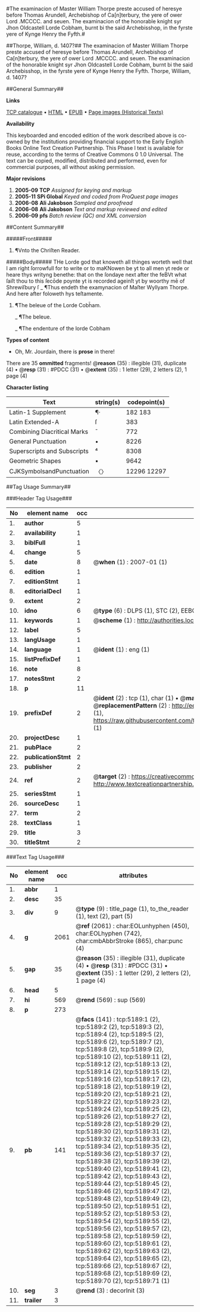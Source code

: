 #The examinacion of Master William Thorpe preste accused of heresye before Thomas Arundell, Archebishop of Ca[n]terbury, the yere of ower Lord .MCCCC. and seuen. The examinacion of the honorable knight syr Jhon Oldcastell Lorde Cobham, burnt bi the said Archebisshop, in the fyrste yere of Kynge Henry the Fyfth.#

##Thorpe, William, d. 1407?##
The examinacion of Master William Thorpe preste accused of heresye before Thomas Arundell, Archebishop of Ca[n]terbury, the yere of ower Lord .MCCCC. and seuen. The examinacion of the honorable knight syr Jhon Oldcastell Lorde Cobham, burnt bi the said Archebisshop, in the fyrste yere of Kynge Henry the Fyfth.
Thorpe, William, d. 1407?

##General Summary##

**Links**

[TCP catalogue](http://www.ota.ox.ac.uk/tcp/)  • 
[HTML](http://tei.it.ox.ac.uk/tcp/Texts-HTML/free/A13/A13748.html)  • 
[EPUB](http://tei.it.ox.ac.uk/tcp/Texts-EPUB/free/A13/A13748.epub) • 
[Page images (Historical Texts)](https://data.historicaltexts.jisc.ac.uk/view?pubId=eebo-99840662e&pageId=eebo-99840662e-5189-1)

**Availability**

This keyboarded and encoded edition of the
	       work described above is co-owned by the institutions
	       providing financial support to the Early English Books
	       Online Text Creation Partnership. This Phase I text is
	       available for reuse, according to the terms of Creative
	       Commons 0 1.0 Universal. The text can be copied,
	       modified, distributed and performed, even for
	       commercial purposes, all without asking permission.

**Major revisions**

1. __2005-09__ __TCP__ *Assigned for keying and markup*
1. __2005-11__ __SPi Global__ *Keyed and coded from ProQuest page images*
1. __2006-08__ __Ali Jakobson__ *Sampled and proofread*
1. __2006-08__ __Ali Jakobson__ *Text and markup reviewed and edited*
1. __2006-09__ __pfs__ *Batch review (QC) and XML conversion*

##Content Summary##

#####Front#####

1. ¶Vnto the Chriſten Reader.

#####Body#####
THe Lorde god that knoweth all thinges worteth well that I am right ſorrowfull for to write or to maKNowen be yt to all men yt rede or heare thys writyng benethe: that on the ſondaye next after the feBVt what ſaiſt thou to this ſecōde poynte yt is recorded ageinſt yt by woorthy mē of Shrewiſbury ſ
    _ ¶Thus endeth the examynacion of Maſter Wyllyam Thorpe. And here after foloweth hys teſtamente.

1. ¶The beleue of the Lorde Cobh̄am.

    _ ¶The beleue.

    _ ¶The endenture of the lorde Cobham

**Types of content**

  * Oh, Mr. Jourdain, there is **prose** in there!

There are 35 **ommitted** fragments! 
 @__reason__ (35) : illegible (31), duplicate (4)  •  @__resp__ (31) : #PDCC (31)  •  @__extent__ (35) : 1 letter (29), 2 letters (2), 1 page (4)

**Character listing**


|Text|string(s)|codepoint(s)|
|---|---|---|
|Latin-1 Supplement|¶·|182 183|
|Latin Extended-A|ſ|383|
|Combining             Diacritical Marks|̄|772|
|General Punctuation|•|8226|
|Superscripts             and Subscripts|⁴|8308|
|Geometric Shapes|▪|9642|
|CJKSymbolsandPunctuation|〈〉|12296 12297|

##Tag Usage Summary##

###Header Tag Usage###

|No|element name|occ|attributes|
|---|---|---|---|
|1.|__author__|5||
|2.|__availability__|1||
|3.|__biblFull__|1||
|4.|__change__|5||
|5.|__date__|8| @__when__ (1) : 2007-01 (1)|
|6.|__edition__|1||
|7.|__editionStmt__|1||
|8.|__editorialDecl__|1||
|9.|__extent__|2||
|10.|__idno__|6| @__type__ (6) : DLPS (1), STC (2), EEBO-CITATION (1), PROQUEST (1), VID (1)|
|11.|__keywords__|1| @__scheme__ (1) : http://authorities.loc.gov/ (1)|
|12.|__label__|5||
|13.|__langUsage__|1||
|14.|__language__|1| @__ident__ (1) : eng (1)|
|15.|__listPrefixDef__|1||
|16.|__note__|8||
|17.|__notesStmt__|2||
|18.|__p__|11||
|19.|__prefixDef__|2| @__ident__ (2) : tcp (1), char (1)  •  @__matchPattern__ (2) : ([0-9\-]+):([0-9IVX]+) (1), (.+) (1)  •  @__replacementPattern__ (2) : http://eebo.chadwyck.com/downloadtiff?vid=$1&page=$2 (1), https://raw.githubusercontent.com/textcreationpartnership/Texts/master/tcpchars.xml#$1 (1)|
|20.|__projectDesc__|1||
|21.|__pubPlace__|2||
|22.|__publicationStmt__|2||
|23.|__publisher__|2||
|24.|__ref__|2| @__target__ (2) : https://creativecommons.org/publicdomain/zero/1.0/ (1), http://www.textcreationpartnership.org/docs/. (1)|
|25.|__seriesStmt__|1||
|26.|__sourceDesc__|1||
|27.|__term__|2||
|28.|__textClass__|1||
|29.|__title__|3||
|30.|__titleStmt__|2||


###Text Tag Usage###

|No|element name|occ|attributes|
|---|---|---|---|
|1.|__abbr__|1||
|2.|__desc__|35||
|3.|__div__|9| @__type__ (9) : title_page (1), to_the_reader (1), text (2), part (5)|
|4.|__g__|2061| @__ref__ (2061) : char:EOLunhyphen (450), char:EOLhyphen (742), char:cmbAbbrStroke (865), char:punc (4)|
|5.|__gap__|35| @__reason__ (35) : illegible (31), duplicate (4)  •  @__resp__ (31) : #PDCC (31)  •  @__extent__ (35) : 1 letter (29), 2 letters (2), 1 page (4)|
|6.|__head__|5||
|7.|__hi__|569| @__rend__ (569) : sup (569)|
|8.|__p__|273||
|9.|__pb__|141| @__facs__ (141) : tcp:5189:1 (2), tcp:5189:2 (2), tcp:5189:3 (2), tcp:5189:4 (2), tcp:5189:5 (2), tcp:5189:6 (2), tcp:5189:7 (2), tcp:5189:8 (2), tcp:5189:9 (2), tcp:5189:10 (2), tcp:5189:11 (2), tcp:5189:12 (2), tcp:5189:13 (2), tcp:5189:14 (2), tcp:5189:15 (2), tcp:5189:16 (2), tcp:5189:17 (2), tcp:5189:18 (2), tcp:5189:19 (2), tcp:5189:20 (2), tcp:5189:21 (2), tcp:5189:22 (2), tcp:5189:23 (2), tcp:5189:24 (2), tcp:5189:25 (2), tcp:5189:26 (2), tcp:5189:27 (2), tcp:5189:28 (2), tcp:5189:29 (2), tcp:5189:30 (2), tcp:5189:31 (2), tcp:5189:32 (2), tcp:5189:33 (2), tcp:5189:34 (2), tcp:5189:35 (2), tcp:5189:36 (2), tcp:5189:37 (2), tcp:5189:38 (2), tcp:5189:39 (2), tcp:5189:40 (2), tcp:5189:41 (2), tcp:5189:42 (2), tcp:5189:43 (2), tcp:5189:44 (2), tcp:5189:45 (2), tcp:5189:46 (2), tcp:5189:47 (2), tcp:5189:48 (2), tcp:5189:49 (2), tcp:5189:50 (2), tcp:5189:51 (2), tcp:5189:52 (2), tcp:5189:53 (2), tcp:5189:54 (2), tcp:5189:55 (2), tcp:5189:56 (2), tcp:5189:57 (2), tcp:5189:58 (2), tcp:5189:59 (2), tcp:5189:60 (2), tcp:5189:61 (2), tcp:5189:62 (2), tcp:5189:63 (2), tcp:5189:64 (2), tcp:5189:65 (2), tcp:5189:66 (2), tcp:5189:67 (2), tcp:5189:68 (2), tcp:5189:69 (2), tcp:5189:70 (2), tcp:5189:71 (1)|
|10.|__seg__|3| @__rend__ (3) : decorInit (3)|
|11.|__trailer__|3||
